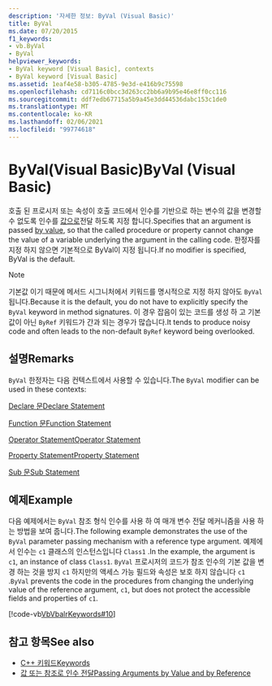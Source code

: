 ```yaml
---
description: '자세한 정보: ByVal (Visual Basic)'
title: ByVal
ms.date: 07/20/2015
f1_keywords:
- vb.ByVal
- ByVal
helpviewer_keywords:
- ByVal keyword [Visual Basic], contexts
- ByVal keyword [Visual Basic]
ms.assetid: 1eaf4e58-b305-4785-9e3d-e416b9c75598
ms.openlocfilehash: cd7116c0bcc3d263cc2bb6a9b95e46e8ff0cc116
ms.sourcegitcommit: ddf7edb67715a5b9a45e3dd44536dabc153c1de0
ms.translationtype: MT
ms.contentlocale: ko-KR
ms.lasthandoff: 02/06/2021
ms.locfileid: "99774618"
---
```

# <a name="byval-visual-basic"></a><span data-ttu-id="f26b4-103">ByVal(Visual Basic)</span><span class="sxs-lookup"><span data-stu-id="f26b4-103">ByVal (Visual Basic)</span></span>

<span data-ttu-id="f26b4-104">호출 된 프로시저 또는 속성이 호출 코드에서 인수를 기반으로 하는 변수의 값을 변경할 수 없도록 인수를 [값으로](../../programming-guide/language-features/procedures/passing-arguments-by-value-and-by-reference.md)전달 하도록 지정 합니다.</span><span class="sxs-lookup"><span data-stu-id="f26b4-104">Specifies that an argument is passed [by value](../../programming-guide/language-features/procedures/passing-arguments-by-value-and-by-reference.md), so that the called procedure or property cannot change the value of a variable underlying the argument in the calling code.</span></span> <span data-ttu-id="f26b4-105">한정자를 지정 하지 않으면 기본적으로 ByVal이 지정 됩니다.</span><span class="sxs-lookup"><span data-stu-id="f26b4-105">If no modifier is specified, ByVal is the default.</span></span>

> [!NOTE]
> <span data-ttu-id="f26b4-106">기본값 이기 때문에 메서드 시그니처에서 키워드를 명시적으로 지정 하지 않아도 `ByVal` 됩니다.</span><span class="sxs-lookup"><span data-stu-id="f26b4-106">Because it is the default, you do not have to explicitly specify the `ByVal` keyword in method signatures.</span></span> <span data-ttu-id="f26b4-107">이 경우 잡음이 있는 코드를 생성 하 고 기본값이 아닌 `ByRef` 키워드가 간과 되는 경우가 많습니다.</span><span class="sxs-lookup"><span data-stu-id="f26b4-107">It tends to produce noisy code and often leads to the non-default `ByRef` keyword being overlooked.</span></span>

## <a name="remarks"></a><span data-ttu-id="f26b4-108">설명</span><span class="sxs-lookup"><span data-stu-id="f26b4-108">Remarks</span></span>

 <span data-ttu-id="f26b4-109">`ByVal` 한정자는 다음 컨텍스트에서 사용할 수 있습니다.</span><span class="sxs-lookup"><span data-stu-id="f26b4-109">The `ByVal` modifier can be used in these contexts:</span></span>

 [<span data-ttu-id="f26b4-110">Declare 문</span><span class="sxs-lookup"><span data-stu-id="f26b4-110">Declare Statement</span></span>](../statements/declare-statement.md)

 [<span data-ttu-id="f26b4-111">Function 문</span><span class="sxs-lookup"><span data-stu-id="f26b4-111">Function Statement</span></span>](../statements/function-statement.md)
  
 [<span data-ttu-id="f26b4-112">Operator Statement</span><span class="sxs-lookup"><span data-stu-id="f26b4-112">Operator Statement</span></span>](../statements/operator-statement.md)
  
 [<span data-ttu-id="f26b4-113">Property Statement</span><span class="sxs-lookup"><span data-stu-id="f26b4-113">Property Statement</span></span>](../statements/property-statement.md)
  
 [<span data-ttu-id="f26b4-114">Sub 문</span><span class="sxs-lookup"><span data-stu-id="f26b4-114">Sub Statement</span></span>](../statements/sub-statement.md)

## <a name="example"></a><span data-ttu-id="f26b4-115">예제</span><span class="sxs-lookup"><span data-stu-id="f26b4-115">Example</span></span>

 <span data-ttu-id="f26b4-116">다음 예제에서는 `ByVal` 참조 형식 인수를 사용 하 여 매개 변수 전달 메커니즘을 사용 하는 방법을 보여 줍니다.</span><span class="sxs-lookup"><span data-stu-id="f26b4-116">The following example demonstrates the use of the `ByVal` parameter passing mechanism with a reference type argument.</span></span> <span data-ttu-id="f26b4-117">예제에서 인수는 `c1` 클래스의 인스턴스입니다 `Class1` .</span><span class="sxs-lookup"><span data-stu-id="f26b4-117">In the example, the argument is `c1`, an instance of class `Class1`.</span></span> <span data-ttu-id="f26b4-118">`ByVal` 프로시저의 코드가 참조 인수의 기본 값을 변경 하는 것을 방지 `c1` 하지만의 액세스 가능 필드와 속성은 보호 하지 않습니다 `c1` .</span><span class="sxs-lookup"><span data-stu-id="f26b4-118">`ByVal` prevents the code in the procedures from changing the underlying value of the reference argument, `c1`, but does not protect the accessible fields and properties of `c1`.</span></span>

 [!code-vb[VbVbalrKeywords#10](~/samples/snippets/visualbasic/VS_Snippets_VBCSharp/VbVbalrKeywords/VB/Class5.vb#10)]

## <a name="see-also"></a><span data-ttu-id="f26b4-119">참고 항목</span><span class="sxs-lookup"><span data-stu-id="f26b4-119">See also</span></span>

- [<span data-ttu-id="f26b4-120">C++ 키워드</span><span class="sxs-lookup"><span data-stu-id="f26b4-120">Keywords</span></span>](../keywords/index.md)
- [<span data-ttu-id="f26b4-121">값 또는 참조로 인수 전달</span><span class="sxs-lookup"><span data-stu-id="f26b4-121">Passing Arguments by Value and by Reference</span></span>](../../programming-guide/language-features/procedures/passing-arguments-by-value-and-by-reference.md)
